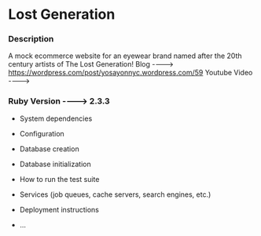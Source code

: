 # Lost Generation

### Description

A mock ecommerce website for an eyewear brand named after the 20th century artists of The Lost Generation!
Blog ----> https://wordpress.com/post/yosayonnyc.wordpress.com/59
Youtube Video ----> 


### Ruby Version ----> 2.3.3


* System dependencies

* Configuration

* Database creation

* Database initialization

* How to run the test suite

* Services (job queues, cache servers, search engines, etc.)

* Deployment instructions

* ...
